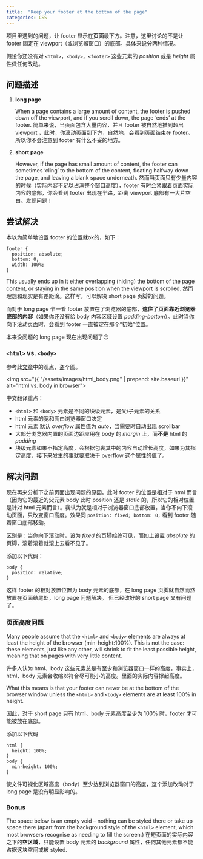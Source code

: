 ```yaml
---
title:  "Keep your footer at the bottom of the page"
categories: CSS
---
```

项目里遇到的问题，让 footer 显示在**页面**最下方。注意，这里讨论的不是让 footer 固定在 viewport（或浏览器窗口）的底部。具体来说分两种情况。

假设你还没有对 `<html>`，`<body>`，`<footer>` 这些元素的 _position_ 或是 _height_ 属性做任何改动。

## 问题描述

1. **long page**

    When a page contains a large amount of content, the footer is pushed down off the viewport, and if you scroll down, the page ‘ends’ at the footer. 简单来说，当页面包含大量内容，并且 footer 被自然地推到超出 viewport ，此时，你滚动页面到下方，自然地，会看到页面结束在 footer。所以你不会注意到 footer 有什么不妥的地方。

2. **short page**

    However, if the page has small amount of content, the footer can sometimes ‘cling’ to the bottom of the content, floating halfway down the page, and leaving a blank space underneath. 然而当页面只有少量内容的时候（实际内容不足以占满整个窗口高度），footer 有时会紧跟着页面实际内容的底部，你会看到 footer 出现在半路，距离 viewport 底部有一大片空白。发现问题！

<!--more-->

## 尝试解决

本以为简单地设置 footer 的位置就ok的，如下：

    footer {  
      position: absolute;  
      bottom: 0;  
      width: 100%;  
    }

This usually ends up in it either overlapping (hiding) the bottom of the page content, or staying in the same position when the viewport is scrolled.
然而理想和现实是有差距滴。这样写，可以解决 short page 页脚的问题。

而对于 long page 乍一看 footer 放置在了浏览器的底部，**遮住了页面靠近浏览器底部的内容**（如果你还没有给 body 内容区域设置 _padding-bottom_）。此时当你向下滚动页面时，会看到 footer 一直被定在那个“初始”位置。

本来没问题的 long page 现在出现问题了😔

### `<html>` vs. `<body>`

参考此[文章](http://phrogz.net/css/htmlvsbody.html)中的观点，盗个图。

<img src="{{ "/assets/images/html_body.png" | prepend: site.baseurl }}" alt="html vs. body in browser">

中文翻译重点：

+ `<html>` 和 `<body>` 元素是不同的块级元素，是父/子元素的关系
+ <span class="blue-text">html 元素的宽和高由浏览器窗口决定</span>
+ html 元素 默认 _overflow_ 属性值为 _auto_，当需要时自动出现 scrollbar
+ 大部分浏览器内置的页面边距应用在 body 的 _margin_ 上，而**不是** html 的 _padding_
+ 块级元素如果不指定高度，会根据包裹其中的内容自动增长高度，如果为其指定高度，接下来发生的事就要取决于 overflow 这个属性的值了。

## 解决问题

现在再来分析下之前页面出现问题的原因。此时 footer 的位置是相对于 html 而言（因为它的最近的父元素 body 此时 position 还是 _static_ 的，所以它的相对位置是针对 html 元素而言）。我认为就是相对于浏览器窗口底部放置，当你不向下滚动页面，只改变窗口高度。效果同 `position: fixed; bottom: 0;` 看到 footer 随着窗口底部移动。

区别是：当你向下滚动时，设为 _fixed_ 的页脚始终可见，而如上设置 _absolute_ 的页脚，滚着滚着就滚上去看不见了。

添加以下代码：

    body {
      position: relative;  
    }

这样 footer 的相对放置位置为 body 元素的底部，在 long page 页脚就自然而然放置在页面结尾处，long page 问题解决。
但已经改好的 short page 又有问题了。

### 页面高度问题

Many people assume that the `<html>` and `<body>` elements are always at least the height of the browser (min-height:100%). This is not the case: these elements, just like any other, will shrink to fit the least possible height, meaning that on pages with very little content. 

许多人认为 html、body 这些元素总是有至少和浏览器窗口一样的高度，<span class="blue-text">事实上，html、body 元素会收缩以符合尽可能小的高度</span>。里面的实际内容撑起高度。

What this means is that your footer can never be at the bottom of the browser window unless the `<html>` and `<body>` elements are at least 100% in height.

因此，对于 short page 只有 html、body 元素高度至少为 100% 时，footer 才可能被放在底部。

添加以下代码

    html {
      height: 100%;
    }
    body {
      min-height: 100%;  
    }

使文件可视化区域高度（body）至少达到浏览器窗口的高度，这个添加改动对于 long page 是没有明显影响的。

### Bonus

The space below is an empty void – nothing can be styled there or take up space there (apart from the background style of the `<html>` element, which most browsers recognise as needing to fill the screen.) 在短页面的实际内容之下的**空区域**，只能设置 body 元素的 _background_ 属性，任何其他元素都不能占据这块空间或被 styled.
